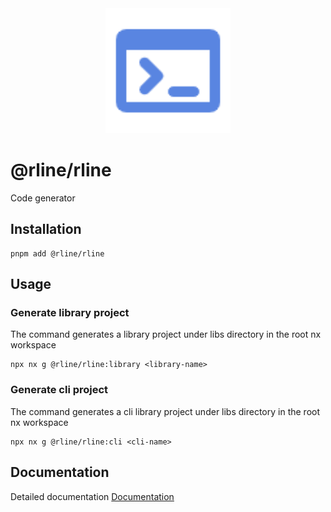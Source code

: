 <div align="center">
  <img src="https://raw.githubusercontent.com/rbrightline/common/refs/heads/main/libs/rline/favicon.png" alt="Logo" width="200"/>
</div>

# @rline/rline

Code generator

## Installation

```shell
pnpm add @rline/rline
```

## Usage

### Generate library project

The command generates a library project under libs directory in the root nx workspace

```shell
npx nx g @rline/rline:library <library-name>
```

### Generate cli project

The command generates a cli library project under libs directory in the root nx workspace

```shell
npx nx g @rline/rline:cli <cli-name>
```

## Documentation

Detailed documentation [Documentation](https://rbrightline.github.io/common/rline/)
